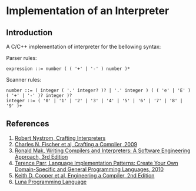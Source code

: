 # Implementation of an Interpreter

## Introduction

A C/C++ implementation of interpreter for the bellowing syntax:

Parser rules:

    expression ::= number ( ( '+' | '-' ) number )*

Scanner rules:

    number ::= ( integer ( '.' integer? )? | '.' integer ) ( ( 'e' | 'E' ) ( '+' | '-' )? integer )?
    integer ::= ( '0' | '1' | '2' | '3' | '4' | '5' | '6' | '7' | '8' | '9' )+

## References
1. [Robert Nystrom, Crafting Interpreters](https://craftinginterpreters.com/)
2. [Charles N. Fischer et al, Crafting a Compiler, 2009](https://www.pearsonhighered.com/program/Fischer-Crafting-A-Compiler/PGM315544.html)
3. [Ronald Mak, Writing Compilers and Interpreters: A Software Engineering Approach, 3rd Edition](https://www.amazon.com/Writing-Compilers-Interpreters-Software-Engineering/dp/0470177071)
4. [Terence Parr, Language Implementation Patterns: Create Your Own Domain-Specific and General Programming Languages, 2010](https://pragprog.com/book/tpdsl/language-implementation-patterns)
5. [Keith D. Cooper et al, Engineering a Compiler, 2nd Edition](http://www.cs.rice.edu/~keith/)
6. [Luna Programming Language](https://github.com/tj/luna)
